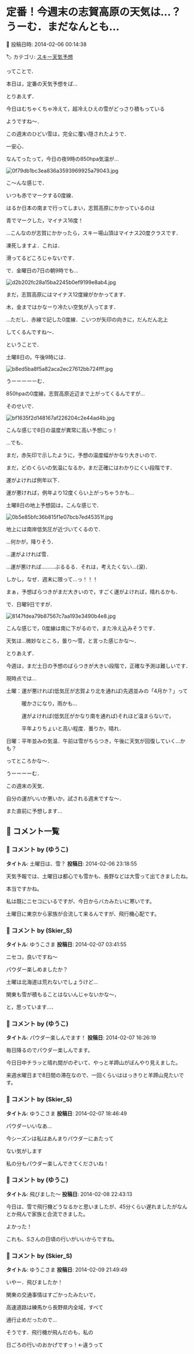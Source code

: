 # 定番！今週末の志賀高原の天気は…？うーむ．まだなんとも…

📅 投稿日時: 2014-02-06 00:14:38

🏷️ カテゴリ: [スキー天気予想](c6554f5c3c106093b511a8daae23757e8.md)

ってことで．


本日は，定番の天気予想をば…





とりあえず．


今日はむちゃくちゃ冷えて，超冷えひえの雪がどっさり積もっている


ようですね～．


この週末のひどい雪は，完全に覆い隠されたようで．


一安心．





なんてったって，今日の夜9時の850hpa気温が…




![0f79db1bc3ea836a3593969925a79043.jpg](images/0f79db1bc3ea836a3593969925a79043.jpg)




こ～んな感じで．


いつも赤でマークする0度線．


はるか日本の南まで行ってしまい，志賀高原にかかっているのは


青でマークした，マイナス16度！


…こんなのが志賀にかかったら，スキー場山頂はマイナス20度クラスです．


凍死しますよ．これは．


滑ってるどころじゃないです．





で．金曜日の7日の朝9時でも…




![d2b202fc28a15ba2245b0ef9199e8ab4.jpg](images/d2b202fc28a15ba2245b0ef9199e8ab4.jpg)




まだ，志賀高原にはマイナス12度線がかかってます．


木，金まではかなーり冷たい空気が入ってます．


…ただし．赤線で記した0度線．こいつが矢印の向きに，だんだん北上


してくるんですね～．





ということで．


土曜8日の，午後9時には．




![b8ed5ba8f5a82aca2ec27612bb724fff.jpg](images/b8ed5ba8f5a82aca2ec27612bb724fff.jpg)




うーーーーーむ．


850hpaの0度線，志賀高原近辺まで上がってくるんですが…





そのせいで．




![bf1635f2d148167af226204c2e44ad4b.jpg](images/bf1635f2d148167af226204c2e44ad4b.jpg)




こんな感じで8日の温度が異常に高い予想にっ！


…でも．


まだ，赤矢印で示したように，予想の温度幅がかなり大きいので．


まだ，どのくらいの気温になるか，まだ正確にはわかりにくい段階です．


運がよければ例年以下．


運が悪ければ，例年より12度くらい上がっちゃうかも…





土曜8日の地上予想図は，こんな感じで．




![0b5e85bfc36b815f1e07bcb7ed45351f.jpg](images/0b5e85bfc36b815f1e07bcb7ed45351f.jpg)




地上には南岸低気圧が近づいてくるので．


…何かが，降りそう．


…運がよければ雪．


…運が悪ければ………ぶるるる．それは，考えたくない…(涙)．


しかし，なぜ．週末に限って…っ！！！





まぁ，予想ばらつきがまだ大きいので，すごく運がよければ，晴れるかも．





で．日曜9日ですが．




![8147fdea79b87567c7aa193e3490b4e8.jpg](images/8147fdea79b87567c7aa193e3490b4e8.jpg)




こんな感じで，0度線は南に下がるので，また冷え込みそうです．


天気は…微妙なところ，曇り～雪，と言った感じかな～．





とりあえず．


今週は，まだ土日の予想のばらつきが大きい段階で，正確な予測は難しいです．





現時点では…





土曜：運が悪ければ(低気圧が志賀より北を通れば)先週並みの「4月か？」って


　　　暖かさになり，雨かも…


　　　運がよければ(低気圧がかなり南を通れば)それほど温まらないで，


　　　平年よりちょいと高い程度．曇りか，晴れ．





日曜：平年並みの気温．午前は雪がちらつき，午後に天気が回復していく…かも？





ってところかな～．





うーーーーむ．


この週末の天気．


自分の運がいいか悪いか，試される週末ですな～．





また直前に予想します…

## 💬 コメント一覧

### 💬 コメント by (ゆうこ)
**タイトル**: 土曜日は、雪？
**投稿日**: 2014-02-06 23:18:55

天気予報では、土曜日は都心でも雪かも、長野などは大雪って出てきましたね。

本当ですかね。

私は既にニセコにいるですが、今日からバカみたいに寒いです。

土曜日に東京から家族が合流して来るんですが、飛行機心配です。

### 💬 コメント by (Skier_S)
**タイトル**: ゆうこさま
**投稿日**: 2014-02-07 03:41:55

ニセコ，良いですね～

パウダー楽しめましたか？

土曜は北海道は荒れないでしょうけど…

関東も雪が積もることはないんじゃないかな～，

と，思っています…．

### 💬 コメント by (ゆうこ)
**タイトル**: パウダー楽しんでます！
**投稿日**: 2014-02-07 16:26:19

毎日降るのでパウダー楽しんでます。

今日日中チラッと晴れ間がのぞいて、やっと羊蹄山がぼんやり見えました。

来週水曜日まで8日間の滞在なので、一回くらいははっきりと羊蹄山見たいです。

### 💬 コメント by (Skier_S)
**タイトル**: ゆうこさま
**投稿日**: 2014-02-07 18:46:49

パウダーいいなあ…

今シーズンは私はあんまりパウダーにあたって

ない気がします

私の分もパウダー楽しんできてくださいね！

### 💬 コメント by (ゆうこ)
**タイトル**: 飛びました～
**投稿日**: 2014-02-08 22:43:13

今日は、雪で飛行機どうなるかと思いましたが、45分くらい遅れましたがなんとか飛んで家族と合流できました。

よかった！

これも、Sさんの日頃の行いがいいからですね。

### 💬 コメント by (Skier_S)
**タイトル**: ゆうこさま
**投稿日**: 2014-02-09 21:49:49

いやー．飛びましたか！

関東の交通事情はすごかったみたいで，

高速道路は練馬から長野県内全域，すべて

通行止めだったので…



そうです．飛行機が飛んだのも，私の

日ごろの行いのおかげですっ！←違うって

